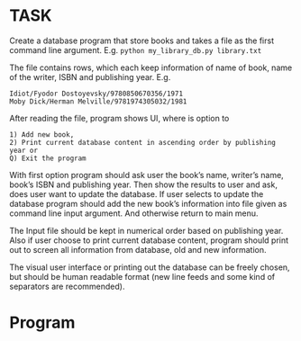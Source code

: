 # TASK

Create a database program that store books and takes a file as the first command line
argument.
E.g.
`python my_library_db.py library.txt`

The file contains rows, which each keep information of name of book, name of the writer, ISBN
and publishing year.
E.g.

```
Idiot/Fyodor Dostoyevsky/9780850670356/1971
Moby Dick/Herman Melville/9781974305032/1981
```

After reading the file, program shows UI, where is option to 
```
1) Add new book, 
2) Print current database content in ascending order by publishing year or
Q) Exit the program
```

With first option program should ask user the book’s name, writer’s name, book’s ISBN and publishing year.
Then show the results to user and ask, does user want to update the database.
If user selects to update the database program should add the new book’s information into file given as command line input argument.
And otherwise return to main menu.

The Input file should be kept in numerical order based on publishing year.
Also if user choose to print current database content, program should print out to screen all information from database, old and new information.

The visual user interface or printing out the database can be freely chosen, but should be human readable format (new line feeds and some kind of separators are recommended).

# Program
